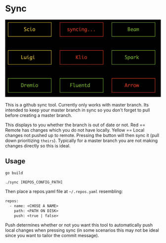 
# Sync

![Screenshot](https://github.com/kyprifog/sync/blob/master/images/screenshot.png)

This is a github sync tool.  Currently only works with master branch.  Its intended to keep your master branch in sync so you don't forget to pull before creating a master branch.

This displays to you whether the branch is out of date or not.  Red == Remote has changes which you do not have locally. Yellow == Local changes not pushed up to remote.  Pressing the button will then sync it (pull down prioritizing `theirs`).  Typically for a master branch you are not making changes directly so this is ideal.

## Usage

```
go build
```

```
./sync [REPOS_CONFIG_PATH]

```

Then place a repos.yaml file at `~/.repos.yaml` resembling:

```
repos:
  - name: <CHOSE A NAME>
    path: <PATH ON DISK>
    push: <true | false>
```

Push determines whether or not you want this tool to automatically push local changes when pressing sync (in some scenarios this may not be ideal since you want to tailor the commit message).
